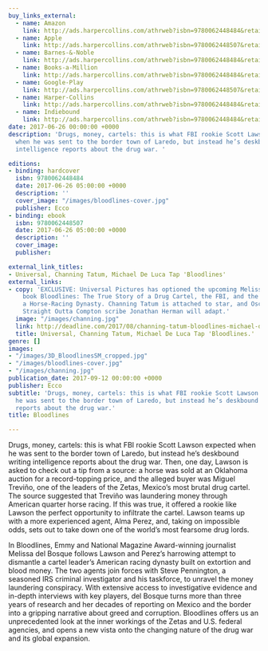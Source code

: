 ```yaml
---
buy_links_external:
  - name: Amazon
    link: http://ads.harpercollins.com/athrweb?isbn=9780062448484&retailer=amazon&locale=US
  - name: Apple
    link: http://ads.harpercollins.com/athrweb?isbn=9780062448507&retailer=apple&locale=US
  - name: Barnes-&-Noble
    link: http://ads.harpercollins.com/athrweb?isbn=9780062448484&retailer=barnesandnoble&locale=US
  - name: Books-a-Million
    link: http://ads.harpercollins.com/athrweb?isbn=9780062448484&retailer=booksamillion&locale=US
  - name: Google-Play
    link: http://ads.harpercollins.com/athrweb?isbn=9780062448507&retailer=googleplay&locale=US
  - name: Harper-Collins
    link: http://ads.harpercollins.com/athrweb?isbn=9780062448484&retailer=harpercollins&locale=US
  - name: Indiebound
    link: http://ads.harpercollins.com/athrweb?isbn=9780062448484&retailer=indiebound&locale=US
date: 2017-06-26 00:00:00 +0000
description: 'Drugs, money, cartels: this is what FBI rookie Scott Lawson expected
  when he was sent to the border town of Laredo, but instead he’s deskbound writing
  intelligence reports about the drug war. '

editions:
- binding: hardcover
  isbn: 9780062448484
  date: 2017-06-26 05:00:00 +0000
  description: ''
  cover_image: "/images/bloodlines-cover.jpg"
  publisher: Ecco
- binding: ebook
  isbn: 9780062448507
  date: 2017-06-26 05:00:00 +0000
  description: ''
  cover_image: 
  publisher: 

external_link_titles:
- Universal, Channing Tatum, Michael De Luca Tap 'Bloodlines'
external_links:
- copy: 'EXCLUSIVE: Universal Pictures has optioned the upcoming Melissa Del Bosque
    book Bloodlines: The True Story of a Drug Cartel, the FBI, and the Battle for
    a Horse-Racing Dynasty. Channing Tatum is attached to star, and Oscar-nominated
    Straight Outta Compton scribe Jonathan Herman will adapt.'
  image: "/images/channing.jpg"
  link: http://deadline.com/2017/08/channing-tatum-bloodlines-michael-deluca-jonathan-herman-drug-cartel-fbi-movie-universal-pictures-1202149656
  title: Universal, Channing Tatum, Michael De Luca Tap 'Bloodlines.'
genre: []
images:
- "/images/3D_BloodlinesSM_cropped.jpg"
- "/images/bloodlines-cover.jpg"
- "/images/channing.jpg"
publication_date: 2017-09-12 00:00:00 +0000
publisher: Ecco
subtitle: 'Drugs, money, cartels: this is what FBI rookie Scott Lawson expected when
  he was sent to the border town of Laredo, but instead he’s deskbound writing intelligence
  reports about the drug war.'
title: Bloodlines

---
```

Drugs, money, cartels: this is what FBI rookie Scott Lawson expected when he was sent to the border town of Laredo, but instead he’s deskbound writing intelligence reports about the drug war. Then, one day, Lawson is asked to check out a tip from a source: a horse was sold at an Oklahoma auction for a record-topping price, and the alleged buyer was Miguel Treviño, one of the leaders of the Zetas, Mexico’s most brutal drug cartel. The source suggested that Treviño was laundering money through American quarter horse racing. If this was true, it offered a rookie like Lawson the perfect opportunity to infiltrate the cartel. Lawson teams up with a more experienced agent, Alma Perez, and, taking on impossible odds, sets out to take down one of the world’s most fearsome drug lords.

In Bloodlines, Emmy and National Magazine Award-winning journalist Melissa del Bosque follows Lawson and Perez’s harrowing attempt to dismantle a cartel leader’s American racing dynasty built on extortion and blood money. The two agents join forces with Steve Pennington, a seasoned IRS criminal investigator and his taskforce, to unravel the money laundering conspiracy. With extensive access to investigative evidence and in-depth interviews with key players, del Bosque turns more than three years of research and her decades of reporting on Mexico and the border into a gripping narrative about greed and corruption. Bloodlines offers us an unprecedented look at the inner workings of the Zetas and U.S. federal agencies, and opens a new vista onto the changing nature of the drug war and its global expansion.

